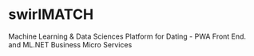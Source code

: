 # swirlMATCH
Machine Learning &amp; Data Sciences Platform for Dating - PWA Front End. and ML.NET Business Micro Services
